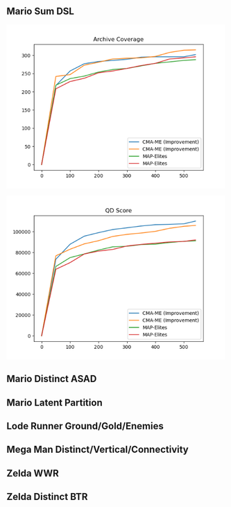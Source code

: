 

Mario Sum DSL
-------------

![Mario Sum DSL Coverage](marioSumDSL_coverage.png)


![Mario Sum DSL QD](marioSumDSL_qd.png)


Mario Distinct ASAD
-------------------




Mario Latent Partition
----------------------




Lode Runner Ground/Gold/Enemies
-------------------------------




Mega Man Distinct/Vertical/Connectivity
---------------------------------------




Zelda WWR
---------




Zelda Distinct BTR
------------------